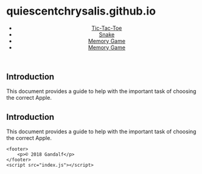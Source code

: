 # quiescentchrysalis.github.io
<!DOCTYPE html>
<html lang="en">
  <head>
    <meta charset="UTF-8">
	<meta name="keywords" content=" breast cancer, run, race,charity">
    <title>Diane's Run</title>
    <link rel="stylesheet1" href=" dr_base.css">
	<link rel="stylesheet2" href=" dr_layout.css">
  </head>
  <body>
  <header>
  <nav class="crumbs">
    <ul >
  <li><a href="./Tic-Tac-Toe/main.html">Tic-Tac-Toe</a></li>
  <li><a href="./Snake/main.html">Snake</a> </li>
  <li><a href="./Memory Game/main.html">Memory Game</a> </li>
  <li><a href="./Chord Me!/main.html">Memory Game</a> </li>
</ul>
</nav>
  </header>
  
  <section>
    <h2>Introduction</h2>
    <p>This document provides a guide to help with the important task of choosing the correct Apple.</p>
</section>

 <section>
    <h2>Introduction</h2>
    <p>This document provides a guide to help with the important task of choosing the correct Apple.</p>
 </section>
 
    <footer>
        <p>© 2018 Gandalf</p>
    </footer>
	<script src="index.js"></script>
  </body>
</html>
